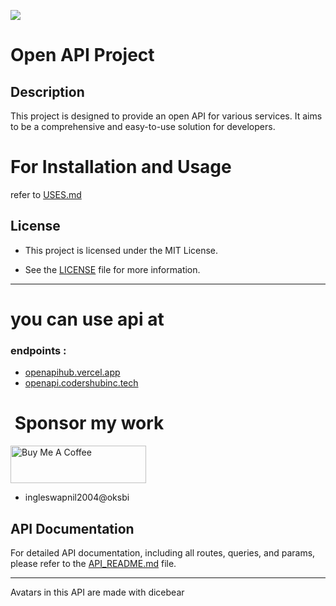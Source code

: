 ![](https://readme-typing-svg.demolab.com?font=Orbitron&size=50&pause=1000&vCenter=true&width=490&lines=@codershubinc;By+Swapnil+Ingle;open-api&repeat=true)

# Open API Project

## Description

This project is designed to provide an open API for various services. It aims to be a comprehensive and easy-to-use solution for developers.

# For Installation and Usage

refer to [USES.md](./USES.md)

## License

- This project is licensed under the MIT License.

- See the [LICENSE](./LICENSE) file for more information.

---

# you can use api at

### endpoints :

- [openapihub.vercel.app](https://openapihub.vercel.app/)
- [openapi.codershubinc.tech](https://openapi.codershubinc.tech/)

# ![]() Sponsor my work

<a href="https://www.buymeacoffee.com/codershubinc" target="_blank"><img src="https://cdn.buymeacoffee.com/buttons/v2/default-yellow.png" alt="Buy Me A Coffee" style="height: 60px !important;width: 217px !important;" ></a>

- ingleswapnil2004@oksbi

## API Documentation

For detailed API documentation, including all routes, queries, and params, please refer to the [API_README.md](./USES.md) file.

---

Avatars in this API are made with dicebear
